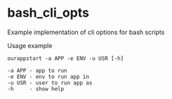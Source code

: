 bash_cli_opts
=============

Example implementation of cli options for bash scripts

Usage example
```
ourappstart -a APP -e ENV -u USR [-h]

-a APP - app to run
-e ENV - env to run app in
-u USR - user to run app as
-h     - show help
```
